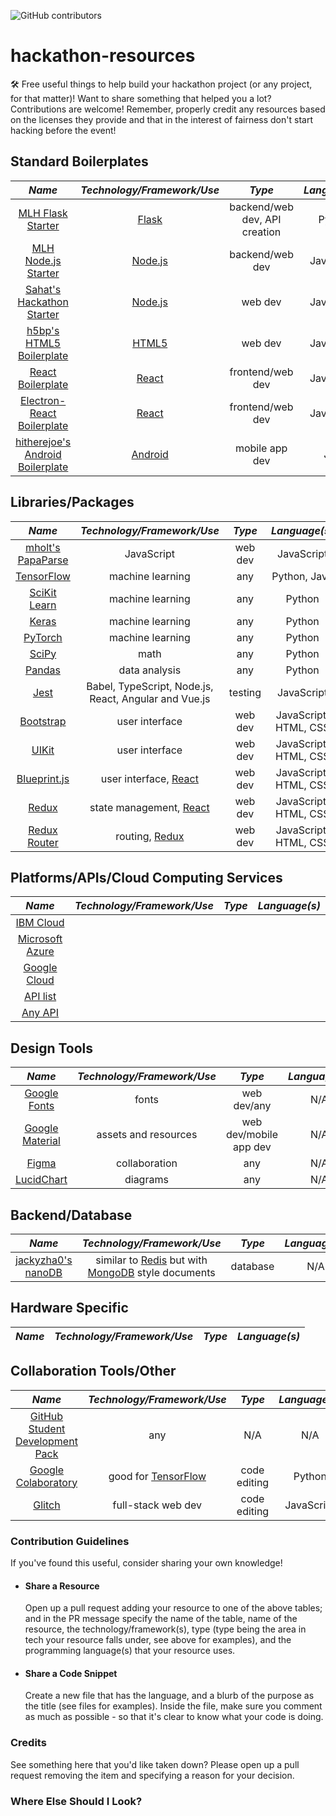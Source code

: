 ![GitHub contributors](https://img.shields.io/github/contributors/simcard0000/hackathon-resources)
# hackathon-resources
🛠 Free useful things to help build your hackathon project (or any project, for that matter)! Want to share something that helped you a lot? Contributions are welcome! Remember, properly credit any resources based on the licenses they provide and that in the interest of fairness don't start hacking before the event!

## Standard Boilerplates
|_Name_|_Technology/Framework/Use_|_Type_|_Language(s)_|
|:----:|:------------------------:|:----:|:-----------:|
|[MLH Flask Starter](https://github.com/MLH/mlh-hackathon-flask-starter)|[Flask](https://flask.palletsprojects.com/en/1.1.x/)|backend/web dev, API creation|Python
|[MLH Node.js Starter](https://github.com/MLH/mlh-hackathon-nodejs-starter)|[Node.js](https://nodejs.org/en/docs/)|backend/web dev|JavaScript|
|[Sahat's Hackathon Starter](https://github.com/sahat/hackathon-starter#how-it-works-mini-guides)|[Node.js](https://nodejs.org/en/docs/)|web dev|JavaScript
|[h5bp's HTML5 Boilerplate](https://github.com/h5bp/html5-boilerplate)|[HTML5](https://developer.mozilla.org/en-US/docs/Web/Guide/HTML/HTML5)|web dev|JavaScript
|[React Boilerplate](https://github.com/react-boilerplate/react-boilerplate)|[React](https://reactjs.org/)|frontend/web dev|JavaScript
|[Electron-React Boilerplate](https://github.com/electron-react-boilerplate/electron-react-boilerplate)|[React](https://reactjs.org/)|frontend/web dev|JavaScript
|[hitherejoe's Android Boilerplate](https://github.com/hitherejoe/Android-Boilerplate)|[Android](https://developer.android.com/)|mobile app dev|Java

## Libraries/Packages
|_Name_|_Technology/Framework/Use_|_Type_|_Language(s)_|
|:----:|:------------------------:|:----:|:-----------:|
|[mholt's PapaParse](https://github.com/mholt/PapaParse)|JavaScript|web dev|JavaScript
|[TensorFlow](https://www.tensorflow.org/)|machine learning|any|Python, Java
|[SciKit Learn](https://scikit-learn.org/stable/)|machine learning|any|Python
|[Keras](https://keras.io/)|machine learning|any|Python
|[PyTorch](https://pytorch.org/)|machine learning|any|Python
|[SciPy](https://www.scipy.org/)|math|any|Python
|[Pandas](https://pandas.pydata.org/)|data analysis|any|Python
|[Jest](https://jestjs.io/)|Babel, TypeScript, Node.js, React, Angular and Vue.js|testing|JavaScript
|[Bootstrap](https://getbootstrap.com/)|user interface|web dev|JavaScript, HTML, CSS
|[UIKit](https://getuikit.com/)|user interface|web dev|JavaScript, HTML, CSS
|[Blueprint.js](https://blueprintjs.com/)|user interface, [React](https://reactjs.org/)|web dev|JavaScript, HTML, CSS
|[Redux](https://redux.js.org/)|state management, [React](https://reactjs.org/)|web dev|JavaScript, HTML, CSS
|[Redux Router](https://github.com/ReactTraining/react-router)|routing, [Redux](https://redux.js.org/)|web dev|JavaScript, HTML, CSS

## Platforms/APIs/Cloud Computing Services
|_Name_|_Technology/Framework/Use_|_Type_|_Language(s)_|
|:----:|:------------------------:|:----:|:-----------:|
|[IBM Cloud](https://www.ibm.com/cloud)|
|[Microsoft Azure](https://azure.microsoft.com/en-ca/)|
|[Google Cloud](https://cloud.google.com/)|
|[API list](https://apilist.fun/)|
|[Any API](https://any-api.com)|

## Design Tools
|_Name_|_Technology/Framework/Use_|_Type_|_Language(s)_|
|:----:|:------------------------:|:----:|:-----------:|
|[Google Fonts](fonts.google.com)|fonts|web dev/any|N/A
|[Google Material](https://material.io/)|assets and resources|web dev/mobile app dev|N/A
|[Figma](https://www.figma.com)|collaboration|any|N/A
|[LucidChart](https://www.lucidchart.com)|diagrams|any|N/A

## Backend/Database
|_Name_|_Technology/Framework/Use_|_Type_|_Language(s)_|
|:----:|:------------------------:|:----:|:-----------:|
|[jackyzha0's nanoDB](https://github.com/jackyzha0/nanoDB)|similar to [Redis](https://redis.io/) but with [MongoDB](https://www.mongodb.com/) style documents|database|N/A

## Hardware Specific
|_Name_|_Technology/Framework/Use_|_Type_|_Language(s)_|
|:----:|:------------------------:|:----:|:-----------:|


## Collaboration Tools/Other
|_Name_|_Technology/Framework/Use_|_Type_|_Language(s)_|
|:----:|:------------------------:|:----:|:-----------:|
|[GitHub Student Development Pack](https://education.github.com/pack)|any|N/A|N/A
|[Google Colaboratory](https://colab.research.google.com/notebooks/intro.ipynb)|good for [TensorFlow](https://www.tensorflow.org/)|code editing|Python
|[Glitch](https://www.tensorflow.org/)|full-stack web dev|code editing|JavaScript

### Contribution Guidelines
If you've found this useful, consider sharing your own knowledge! 
* #### Share a Resource
  Open up a pull request adding your resource to one of the above tables; and in the PR message specify the name of the table, name of the resource, the technology/framework(s), type (type being the area in tech your resource falls under, see above for examples), and the programming language(s) that your resource uses.
* #### Share a Code Snippet
  Create a new file that has the language, and a blurb of the purpose as the title (see files for examples). Inside the file, make sure you comment as much as possible - so that it's clear to know what your code is doing.

### Credits
See something here that you'd like taken down? Please open up a pull request removing the item and specifying a reason for your decision.

### Where Else Should I Look?
